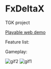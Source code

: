 # FxDeltaX

TGK project

[Playable web demo](https://m-karcz.github.io/fxdeltax/index.html)

Feature list:

Gameplay:

![gif2](gif/optimized-2.gif)
![gif1](gif/optimized-1.gif)
